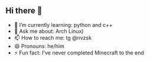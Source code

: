 ## Hi there 👋

- 🌱 I’m currently learning: python and c++
- 💬 Ask me about: Arch Linux)
- 📫 How to reach me: tg @nvzsk
- 😄 Pronouns: he/him
- ⚡ Fun fact: I've never completed Minecraft to the end
